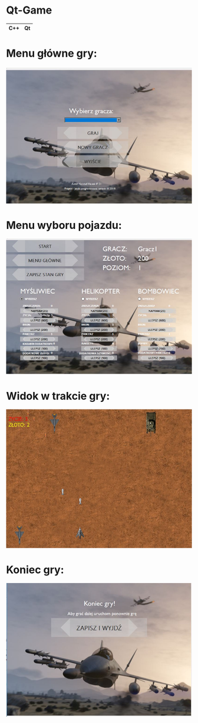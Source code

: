 # Qt-Game
|C++|Qt|
|--|--|

# Menu główne gry:
![Screenshot](https://github.com/KonradWasiak/Qt-Game/blob/master/Compiled%20application/screeny/Menu.JPG?raw=true)

# Menu wyboru pojazdu:
![Screenshot](https://github.com/KonradWasiak/Qt-Game/blob/master/Compiled%20application/screeny/MenuGry.JPG?raw=true)

# Widok w trakcie gry:
![Screenshot](https://github.com/KonradWasiak/Qt-Game/blob/master/Compiled%20application/screeny/Gameplay.JPG?raw=true)

# Koniec gry:
![Screenshot](https://github.com/KonradWasiak/Qt-Game/blob/master/Compiled%20application/screeny/KoniecGryy.JPG?raw=true)
